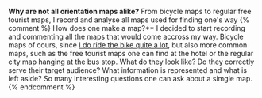 **Why are not all orientation maps alike?** From bicycle maps to regular free tourist maps, I record and analyse all maps used for finding one's way
{% comment %} How does one make a map?** I decided to start recording and commenting all the maps that would come accross my way. Bicycle maps of cours, since [I do ride the bike quite a lot](/a-ride-on-eurovelo-3), but also more common maps, such as the free tourist maps one can find at the hotel or the regular city map hanging at the bus stop. What do they look like? Do they correctly serve their target audience? What information is represented and what is left aside? So many interesting questions one can ask about a simgle map.{% endcomment %} 